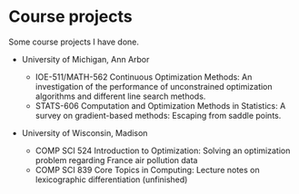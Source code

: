 # Course projects
Some course projects I have done.

- University of Michigan, Ann Arbor
    - IOE-511/MATH-562 Continuous Optimization Methods: An investigation of the performance of unconstrained optimization algorithms and different line search methods.
    - STATS-606 Computation and Optimization Methods in Statistics: A survey on gradient-based methods: Escaping from saddle points.

- University of Wisconsin, Madison
    - COMP SCI 524 Introduction to Optimization: Solving an optimization problem regarding France air pollution data
    - COMP SCI 839 Core Topics in Computing: Lecture notes on lexicographic differentiation (unfinished)
